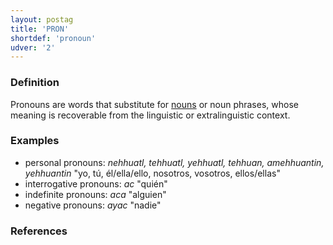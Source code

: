 ```yaml
---
layout: postag
title: 'PRON'
shortdef: 'pronoun'
udver: '2'
---
```


### Definition

Pronouns are words that substitute for [nouns](NOUN) or noun phrases,
whose meaning is recoverable from the linguistic or extralinguistic
context.

### Examples

- personal pronouns: _nehhuatl, tehhuatl, yehhuatl, tehhuan, amehhuantin, yehhuantin_ "yo, tú, él/ella/ello, nosotros, vosotros, ellos/ellas"
- interrogative pronouns: _ac_ "quién" 
- indefinite pronouns: _aca_ "alguien"
- negative pronouns: _ayac_ "nadie"

### References 
<!-- Interlanguage links updated Po 11. listopadu 2024, 20:09:25 CET -->
